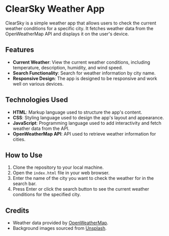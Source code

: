 # ClearSky Weather App

ClearSky is a simple weather app that allows users to check the current weather conditions for a specific city. It fetches weather data from the OpenWeatherMap API and displays it on the user's device.

## Features

- **Current Weather**: View the current weather conditions, including temperature, description, humidity, and wind speed.
- **Search Functionality**: Search for weather information by city name.
- **Responsive Design**: The app is designed to be responsive and work well on various devices.

## Technologies Used

- **HTML**: Markup language used to structure the app's content.
- **CSS**: Styling language used to design the app's layout and appearance.
- **JavaScript**: Programming language used to add interactivity and fetch weather data from the API.
- **OpenWeatherMap API**: API used to retrieve weather information for cities.

## How to Use

1. Clone the repository to your local machine.
2. Open the `index.html` file in your web browser.
3. Enter the name of the city you want to check the weather for in the search bar.
4. Press Enter or click the search button to see the current weather conditions for the specified city.

## Credits

- Weather data provided by [OpenWeatherMap](https://openweathermap.org/).
- Background images sourced from [Unsplash](https://unsplash.com/).
